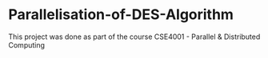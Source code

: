 # Parallelisation-of-DES-Algorithm
This project was done as part of the course CSE4001 - Parallel &amp; Distributed Computing
